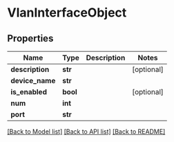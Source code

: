 # VlanInterfaceObject

## Properties
Name | Type | Description | Notes
------------ | ------------- | ------------- | -------------
**description** | **str** |  | [optional] 
**device_name** | **str** |  | 
**is_enabled** | **bool** |  | [optional] 
**num** | **int** |  | 
**port** | **str** |  | 

[[Back to Model list]](../README.md#documentation-for-models) [[Back to API list]](../README.md#documentation-for-api-endpoints) [[Back to README]](../README.md)


